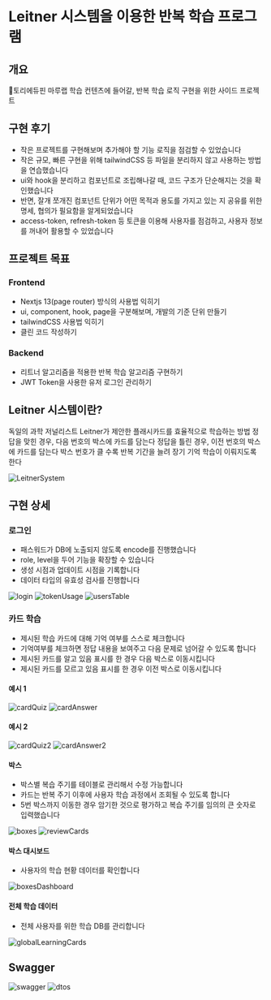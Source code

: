 # Leitner 시스템을 이용한 반복 학습 프로그램

## 개요

토리에듀핀 마루랩 학습 컨텐츠에 들어갈, 반복 학습 로직 구현을 위한 사이드 프로젝트

## 구현 후기

- 작은 프로젝트를 구현해보며 추가해야 할 기능 로직을 점검할 수 있었습니다
- 작은 규모, 빠른 구현을 위해 tailwindCSS 등 파일을 분리하지 않고 사용하는 방법을 연습했습니다
- ui와 hook을 분리하고 컴포넌트로 조립해나갈 때, 코드 구조가 단순해지는 것을 확인했습니다
- 반면, 잘개 쪼개진 컴포넌트 단위가 어떤 목적과 용도를 가지고 있는 지 공유를 위한 명세, 협의가 필요함을 알게되었습니다
- access-token, refresh-token 등 토큰을 이용해 사용자를 점검하고, 사용자 정보를 꺼내어 활용할 수 있었습니다

## 프로젝트 목표

### Frontend

- Nextjs 13(page router) 방식의 사용법 익히기
- ui, component, hook, page을 구분해보며, 개발의 기준 단위 만들기
- tailwindCSS 사용법 익히기
- 클린 코드 작성하기

### Backend

- 리트너 알고리즘을 적용한 반복 학습 알고리즘 구현하기
- JWT Token을 사용한 유저 로그인 관리하기

## Leitner 시스템이란?

독일의 과학 저널리스트 Leitner가 제안한 플래시카드를 효율적으로 학습하는 방법
정답을 맞힌 경우, 다음 번호의 박스에 카드를 담는다
정답을 틀린 경우, 이전 번호의 박스에 카드를 담는다
박스 번호가 클 수록 반복 기간을 늘려 장기 기억 학습이 이뤄지도록 한다

![LeitnerSystem](./imgs/LeitnerSystem.png)

## 구현 상세

### 로그인

- 패스워드가 DB에 노출되지 않도록 encode를 진행했습니다
- role, level을 두어 기능을 확장할 수 있습니다
- 생성 시점과 업데이트 시점을 기록합니다
- 데이터 타입의 유효성 검사를 진행합니다

![login](./imgs/login.png)
![tokenUsage](./imgs/tokenUsage.png)
![usersTable](./imgs/usersTable.png)

### 카드 학습

- 제시된 학습 카드에 대해 기억 여부를 스스로 체크합니다
- 기억여부를 체크하면 정답 내용을 보여주고 다음 문제로 넘어갈 수 있도록 합니다
- 제시된 카드를 알고 있음 표시를 한 경우 다음 박스로 이동시킵니다
- 제시된 카드를 모르고 있음 표시를 한 경우 이전 박스로 이동시킵니다

#### 예시 1

![cardQuiz](./imgs/cardQuiz.png)
![cardAnswer](./imgs/cardAnswer.png)

#### 예시 2

![cardQuiz2](./imgs/cardQuiz2.png)
![cardAnswer2](./imgs/cardAnswer2.png)

#### 박스

- 박스별 복습 주기를 테이블로 관리해서 수정 가능합니다
- 카드는 반복 주기 이후에 사용자 학습 과정에서 조회될 수 있도록 합니다
- 5번 박스까지 이동한 경우 암기한 것으로 평가하고 복습 주기를 임의의 큰 숫자로 입력했습니다

![boxes](./imgs/boxes.png)
![reviewCards](./imgs/reviewCards.png)

#### 박스 대시보드

- 사용자의 학습 현황 데이터를 확인합니다

![boxesDashboard](./imgs/boxesDashboard.png)

#### 전체 학습 데이터

- 전체 사용자를 위한 학습 DB를 관리합니다

![globalLearningCards](./imgs/globalLearningCards.png)

## Swagger

![swagger](./imgs/swagger.png)
![dtos](./imgs/dtos.png)
